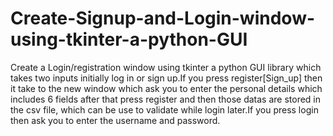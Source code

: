 # Create-Signup-and-Login-window-using-tkinter-a-python-GUI
Create a Login/registration window using tkinter a python GUI library which takes two inputs initially log in or sign up.If you press register[Sign_up] then it take to the new window which ask you to enter the personal details which includes 6 fields after that press register and then those datas are stored in the csv file, which can be use to validate while login later.If you press login then ask you to enter the username and password.
